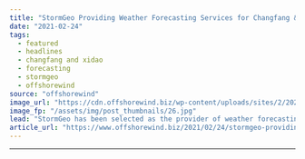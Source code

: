 ```yaml
---
title: "StormGeo Providing Weather Forecasting Services for Changfang & Xidao OWFs"
date: "2021-02-24"
tags: 
  - featured
  - headlines
  - changfang and xidao
  - forecasting
  - stormgeo
  - offshorewind
source: "offshorewind"
image_url: "https://cdn.offshorewind.biz/wp-content/uploads/sites/2/2021/02/24100004/CIP_illustration.jpg"
image_fp: "/assets/img/post_thumbnails/26.jpg"
lead: "StormGeo has been selected as the provider of weather forecasting services for the Changfang"
article_url: "https://www.offshorewind.biz/2021/02/24/stormgeo-providing-weather-forecasting-services-for-changfang-xidao-owfs/"
---
```


---
